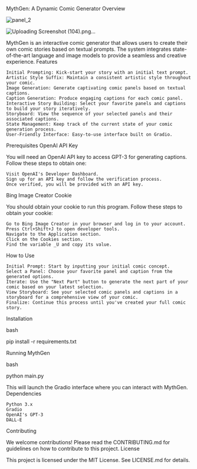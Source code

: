 MythGen: A Dynamic Comic Generator
Overview

![panel_2](https://github.com/elder-plinius/MythGen/assets/133052465/86bb5784-845b-4db8-a38f-217169ea5201)

![Uploading Screenshot (104).png…]()

MythGen is an interactive comic generator that allows users to create their own comic stories based on textual prompts. The system integrates state-of-the-art language and image models to provide a seamless and creative experience.
Features

    Initial Prompting: Kick-start your story with an initial text prompt.
    Artistic Style Suffix: Maintain a consistent artistic style throughout your comic.
    Image Generation: Generate captivating comic panels based on textual captions.
    Caption Generation: Produce engaging captions for each comic panel.
    Interactive Story Building: Select your favorite panels and captions to build your story iteratively.
    Storyboard: View the sequence of your selected panels and their associated captions.
    State Management: Keep track of the current state of your comic generation process.
    User-Friendly Interface: Easy-to-use interface built on Gradio.

Prerequisites
OpenAI API Key

You will need an OpenAI API key to access GPT-3 for generating captions. Follow these steps to obtain one:

    Visit OpenAI's Developer Dashboard.
    Sign up for an API key and follow the verification process.
    Once verified, you will be provided with an API key.

Bing Image Creator Cookie

You should obtain your cookie to run this program. Follow these steps to obtain your cookie:

    Go to Bing Image Creator in your browser and log in to your account.
    Press Ctrl+Shift+J to open developer tools.
    Navigate to the Application section.
    Click on the Cookies section.
    Find the variable _U and copy its value.

How to Use

    Initial Prompt: Start by inputting your initial comic concept.
    Select a Panel: Choose your favorite panel and caption from the generated options.
    Iterate: Use the "Next Part" button to generate the next part of your comic based on your latest selection.
    View Storyboard: See your selected comic panels and captions in a storyboard for a comprehensive view of your comic.
    Finalize: Continue this process until you've created your full comic story.

Installation

bash

pip install -r requirements.txt

Running MythGen

bash

python main.py

This will launch the Gradio interface where you can interact with MythGen.
Dependencies

    Python 3.x
    Gradio
    OpenAI's GPT-3
    DALL-E

Contributing

We welcome contributions! Please read the CONTRIBUTING.md for guidelines on how to contribute to this project.
License

This project is licensed under the MIT License. See LICENSE.md for details.
